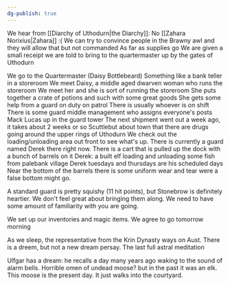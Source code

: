 ```yaml
---
dg-publish: true
---
```

We hear from [[Diarchy of Uthodurn|the Diarchy]]:
	No [[Zahara Norixius|Zahara]] :(
	We can try to convince people in the Brawny awl and they will allow that but not commanded
	As far as supplies go
		We are given a small receipt we are told to bring to the quartermaster up by the gates of Uthodurn

We go to the Quartermaster (Daisy Bottlebeard)
	Something like a bank teller in a storeroom
	We meet Daisy, a middle aged dwarven woman who runs the storeroom
		We meet her and she is sort of running the storeroom
	She puts together a crate of potions and such with some great goods
	She gets some help from a guard on duty on patrol
		There is usually whoever is on shift 
		There is some guard middle management who assigns everyone's posts
			Mack Lucas up in the guard tower
	The next shipment went out a week ago, it takes about 2 weeks or so
	Scuttlebut about town that there are drugs going around the upper rings of Uthodurn
We check out the loading/unloading area out front to see what's up. There is currently a guard named Derek there right now.
	There is a cart that is pulled up the dock with a bunch of barrels on it
		Derek: a built elf loading and unloading some fish from palebank village
		Derek tuesdays and thursdays are his scheduled days
	Near the bottom of the barrels there is some uniform wear and tear were a false bottom might go.

A standard guard is pretty squishy (11 hit points), but Stonebrow is definitely heartier. We don't feel great about bringing them along. We need to have some amount of familiarity with you are going.

We set up our inventories and magic items.
We agree to go tomorrow morning

As we sleep, the representative from the Krin Dynasty ways on Aust. There is a dreem, but not a new dream persay. The last full astral meditation

Ulfgar has a dream: he recalls a day many years ago waking to the sound of alarm bells. Horrible omen of undead moose? but in the past it was an elk. This moose is the present day. It just walks into the courtyard. 
